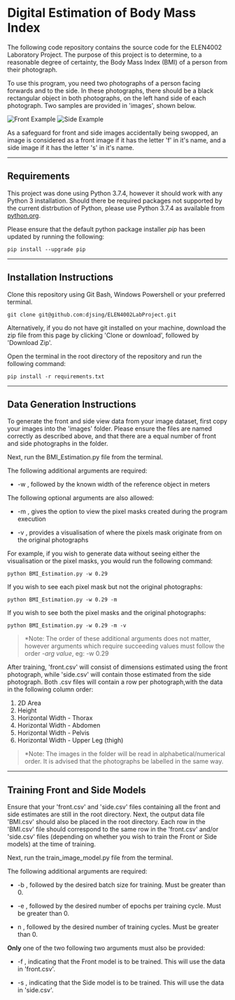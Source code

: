 # Digital Estimation of Body Mass Index

The following code repository contains the source code for the ELEN4002 Laboratory Project.
The purpose of this project is to determine, to a reasonable degree of certainty, the Body Mass Index (BMI) of a person from their photograph.

To use this program, you need two photographs of a person facing forwards and to the side.
In these photographs, there should be a black rectangular object in both photographs, on the left hand side of each photograph.
Two samples are provided in 'images', shown below.

![Front Example](images/C001_F.jpg)
![Side Example](images/C001_S.jpg)

As a safeguard for front and side images accidentally being swopped, an image is considered as a front image if it has the letter 'f' in it's name, and a side image if it has the letter 's' in it's name.

---

## Requirements

This project was done using Python 3.7.4, however it should work with any Python 3 installation.
Should there be required packages not supported by the current distrbution of Python, please use Python 3.7.4 as available from [python.org](https://www.python.org/downloads/).

Please ensure that the default python package installer *pip* has been updated by running the following:

    pip install --upgrade pip

---

## Installation Instructions

Clone this repository using Git Bash, Windows Powershell or your preferred terminal.

    git clone git@github.com:djsing/ELEN4002LabProject.git

Alternatively, if you do not have git installed on your machine, download the zip file from this page by clicking 'Clone or download', followed by 'Download Zip'.

Open the terminal in the root directory of the repository and run the following command:

    pip install -r requirements.txt

---

## Data Generation Instructions

To generate the front and side view data from your image dataset, first copy your images into the 'images' folder.
Please ensure the files are named correctly as described above, and that there are a equal number of front and side photographs in the folder.

Next, run the BMI_Estimation.py file from the terminal.

The following additional arguments are required:

- -w , followed by the known width of the reference object in meters

The following optional arguments are also allowed:

- -m , gives the option to view the pixel masks created during the program execution

- -v , provides a visualisation of where the pixels mask originate from on the original photographs

For example, if you wish to generate data without seeing either the visualisation or the pixel masks, you would run the following command:

    python BMI_Estimation.py -w 0.29

If you wish to see each pixel mask but not the original photographs:

    python BMI_Estimation.py -w 0.29 -m

If you wish to see both the pixel masks and the original photographs:

    python BMI_Estimation.py -w 0.29 -m -v

> *Note: The order of these additional arguments does not matter, however arguments which require succeeding values must follow the order *-arg value*, eg: -w 0.29

After training, 'front.csv' will consist of dimensions estimated using the front photograph, while 'side.csv' will contain those estimated from the side photograph.
Both .csv files will contain a row per photograph,with the data in the following column order:

1. 2D Area
2. Height
3. Horizontal Width - Thorax
4. Horizontal Width - Abdomen
5. Horizontal Width - Pelvis
6. Horizontal Width - Upper Leg (thigh)

> *Note: The images in the folder will be read in alphabetical/numerical order. It is advised that the photographs be labelled in the same way.

---

## Training Front and Side Models

Ensure that your 'front.csv' and 'side.csv' files containing all the front and side estimates are still in the root directory.
Next, the output data file 'BMI.csv' should also be placed in the root directory.
Each row in the 'BMI.csv' file should correspond to the same row in the 'front.csv' and/or 'side.csv' files (depending on whether you wish to train the Front or Side models) at the time of training.

Next, run the train_image_model.py file from the terminal.

The following additional arguments are required:

- -b , followed by the desired batch size for training. Must be greater than 0.

- -e , followed by the desired number of epochs per training cycle. Must be greater than 0.

- n , followed by the desired number of training cycles. Must be greater than 0.

**Only** one of the two following two arguments must also be provided:

- -f , indicating that the Front model is to be trained. This will use the data in 'front.csv'.

- -s , indicating that the Side model is to be trained. This will use the data in 'side.csv'.

